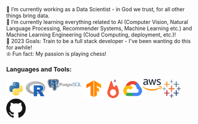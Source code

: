 🏫 I’m currently working as a Data Scientist - in God we trust, for all other things bring data.<br>
🌱 I’m currently learning everything related to AI (Computer Vision, Natural Language Processing, Recommender Systems, Machine Learning etc.) and Machine Learning Engineering (Cloud Computing, deployment, etc.)! <br>
🥅 2023 Goals: Train to be a full stack developer - I've been wanting do this for awhile! <br>
♔ Fun fact: My passion is playing chess! <br>

### Languages and Tools:

<img align="left" title="Python" width="52px" src="./Pictures/python.png" />
<img align="left" title="R" width="52px" src="./Pictures/r.png" />
<img align="left" title="SQL" width="104px" src="./Pictures/PostGreSQL.png" />
<img align="left" title="Tensorflow" width="52px" src="./Pictures/tf.png" />
<img align="left" title="PyTorch" width="52px" src="./Pictures/torch.webp" />
<img align="left" title="Google Cloud Platform" width="52px" src="./Pictures/gcp.webp" />
<img align="left" title="Amazon Web Services" width="52px" src="./Pictures/aws.png" />
<img align="left" title="Tableau" width="52px" src="./Pictures/tableau.png" />
<img align="left" title="GitHub" width="52px" src="./Pictures/github.png" /><br />